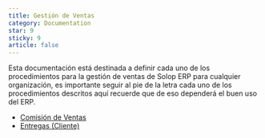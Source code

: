 ```yaml
---
title: Gestión de Ventas
category: Documentation
star: 9
sticky: 9
article: false
---
```


Esta documentación está destinada a definir cada uno de los procedimientos para la gestión de ventas de Solop ERP para cualquier organización, es importante seguir al pie de la letra cada uno de los procedimientos descritos aquí recuerde que de eso dependerá el buen uso del ERP.

- [Comisión de Ventas](sales)
- [Entregas (Cliente)](delivery)
